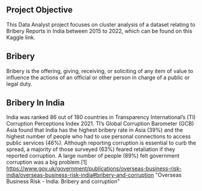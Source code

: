 ## Project Objective

This Data Analyst project focuses on cluster analysis of a dataset relating to Bribery Reports in India between 2015 to 2022, which can be found on this Kaggle link. 

## Bribery

Bribery is the offering, giving, receiving, or soliciting of any item of value to influence the actions of an official or other person in charge of a public or legal duty.

## Bribery In India

India was ranked 86 out of 180 countries in Transparency International’s (TI) Corruption Perceptions Index 2021. TI’s Global Corruption Barometer (GCB) Asia found that India has the highest bribery rate in Asia (39%) and the highest number of people who had to use personal connections to access public services (46%). Although reporting corruption is essential to curb the spread, a majority of those surveyed (63%) feared retaliation if they reported corruption. A large number of people (89%) felt government corruption was a big problem.[1] https://www.gov.uk/government/publications/overseas-business-risk-india/overseas-business-risk-india#bribery-and-corruption "Overseas Business Risk - India: Bribery and corruption"


